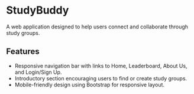 # StudyBuddy

A web application designed to help users connect and collaborate through study groups.

## Features

- Responsive navigation bar with links to Home, Leaderboard, About Us, and Login/Sign Up.
- Introductory section encouraging users to find or create study groups.
- Mobile-friendly design using Bootstrap for responsive layout.
